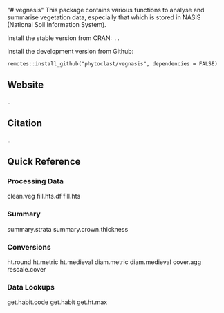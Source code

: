 "\# vegnasis" This package contains various functions to analyse and summarise vegetation data, especially that which is stored in NASIS (National Soil Information System).

Install the stable version from CRAN: `..`

Install the development version from Github:

`remotes::install_github("phytoclast/vegnasis", dependencies = FALSE)`

## Website

..

## Citation

..

## Quick Reference

### Processing Data

clean.veg 
fill.hts.df 
fill.hts

### Summary

summary.strata
summary.crown.thickness

### Conversions

ht.round
ht.metric
ht.medieval
diam.metric
diam.medieval
cover.agg
rescale.cover

### Data Lookups

get.habit.code
get.habit get.ht.max
